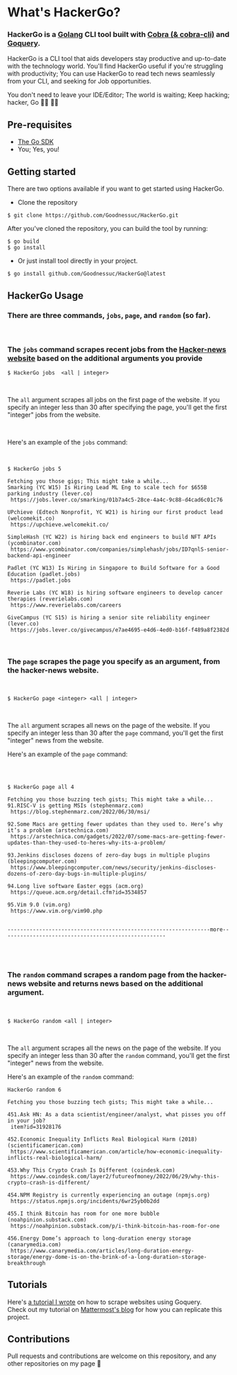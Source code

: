 # What's HackerGo?

### HackerGo is a [Golang](https://go.dev/) CLI tool built with [Cobra (& cobra-cli)](https://github.com/spf13/cobra) and [Goquery](https://github.com/PuerkitoBio/goquery).
HackerGo is a CLI tool that aids developers stay productive and up-to-date with the technology world.
You'll find HackerGo useful if you're struggling with productivity;
You can use HackerGo to read tech news seamlessly from your CLI, and seeking for Job opportunities.

You don't need to leave your IDE/Editor; The world is waiting; Keep hacking; hacker, Go 🦹🏾‍ 🦸🏼

## Pre-requisites
- [The Go SDK](https://go.dev/dl/)
- You; Yes, you!


## Getting started

There are two options available if you want to get started using HackerGo.

- Clone the repository
```
$ git clone https://github.com/Goodnessuc/HackerGo.git
```
After you've cloned the repository, you can build the tool by running:

 ```
 $ go build
 $ go install
 ```
- Or just install tool directly in your project.

```
$ go install github.com/Goodnessuc/HackerGo@latest
```



## HackerGo Usage
### There are three commands, `jobs`, `page`, and  `random` (so far).
<br>

### The `jobs` command scrapes recent jobs from the [Hacker-news website](https://news.ycombinator.com/jobs) based on the additional arguments you provide

```
$ HackerGo jobs  <all | integer>
```
<br>

The  `all` argument scrapes all jobs on the first page of the website.
If you specify an integer less than 30 after specifying the page, you'll get the first "integer" jobs from the website.

<br>

Here's an example of the `jobs` command:

<br>

```
$ HackerGo jobs 5

Fetching you those gigs; This might take a while...
Smarking (YC W15) Is Hiring Lead ML Eng to scale tech for $655B parking industry (lever.co) 
 https://jobs.lever.co/smarking/01b7a4c5-28ce-4a4c-9c88-d4cad6c01c76

UPchieve (Edtech Nonprofit, YC W21) is hiring our first product lead (welcomekit.co) 
 https://upchieve.welcomekit.co/

SimpleHash (YC W22) is hiring back end engineers to build NFT APIs (ycombinator.com) 
 https://www.ycombinator.com/companies/simplehash/jobs/ID7qnlS-senior-backend-api-engineer

Padlet (YC W13) Is Hiring in Singapore to Build Software for a Good Education (padlet.jobs) 
 https://padlet.jobs

Reverie Labs (YC W18) is hiring software engineers to develop cancer therapies (reverielabs.com) 
 https://www.reverielabs.com/careers

GiveCampus (YC S15) is hiring a senior site reliability engineer (lever.co) 
 https://jobs.lever.co/givecampus/e7ae4695-e4d6-4ed0-b16f-f489a8f2382d

```
<br>


### The `page` scrapes the page you specify as an argument, from the hacker-news website.
<br>

 ```
 $ HackerGo page <integer> <all | integer>
 ```
<br>

The  `all` argument scrapes all news on the page of the website.
If you specify an integer less than 30 after the `page` command, you'll get the first "integer" news from the website.



Here's an example of the `page` command:

<br>

```

$ HackerGo page all 4

Fetching you those buzzing tech gists; This might take a while...
91.RISC-V is getting MSIs (stephenmarz.com) 
 https://blog.stephenmarz.com/2022/06/30/msi/

92.Some Macs are getting fewer updates than they used to. Here’s why it’s a problem (arstechnica.com) 
 https://arstechnica.com/gadgets/2022/07/some-macs-are-getting-fewer-updates-than-they-used-to-heres-why-its-a-problem/

93.Jenkins discloses dozens of zero-day bugs in multiple plugins (bleepingcomputer.com) 
 https://www.bleepingcomputer.com/news/security/jenkins-discloses-dozens-of-zero-day-bugs-in-multiple-plugins/

94.Long live software Easter eggs (acm.org) 
 https://queue.acm.org/detail.cfm?id=3534857

95.Vim 9.0 (vim.org) 
 https://www.vim.org/vim90.php


----------------------------------------------------------------more----------------------------------------------------
 ```
<br><br>

### The `random` command scrapes a random page from the hacker-news website and returns news based on the additional argument.
<br>

 ```
 $ HackerGo random <all | integer>
 ```
<br>

The  `all` argument scrapes all the news on the  page of the website.
If you specify an integer less than 30 after the `random` command, you'll get the first "integer" news from the website.



Here's an example of the `random` command:

```
HackerGo random 6

Fetching you those buzzing tech gists; This might take a while...

451.Ask HN: As a data scientist/engineer/analyst, what pisses you off in your job? 
 item?id=31928176

452.Economic Inequality Inflicts Real Biological Harm (2018) (scientificamerican.com) 
 https://www.scientificamerican.com/article/how-economic-inequality-inflicts-real-biological-harm/

453.Why This Crypto Crash Is Different (coindesk.com) 
 https://www.coindesk.com/layer2/futureofmoney/2022/06/29/why-this-crypto-crash-is-different/

454.NPM Registry is currently experiencing an outage (npmjs.org) 
 https://status.npmjs.org/incidents/6wr25yb0b2dd

455.I think Bitcoin has room for one more bubble (noahpinion.substack.com) 
 https://noahpinion.substack.com/p/i-think-bitcoin-has-room-for-one

456.Energy Dome’s approach to long-duration energy storage (canarymedia.com) 
 https://www.canarymedia.com/articles/long-duration-energy-storage/energy-dome-is-on-the-brink-of-a-long-duration-storage-breakthrough

```



## Tutorials

Here's [a tutorial I wrote](https://www.makeuseof.com/go-goquery-scrape-website/) on how to scrape websites using Goquery.
<br>
Check out my tutorial on [Mattermost's blog](https://mattermost.com/blog/building-cli-applications-in-go-with-cobra/) for how you can replicate this project.

## Contributions
Pull requests and contributions are welcome on this repository, and any other repositories on my page 💙
 
 
